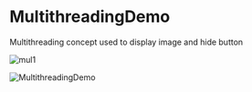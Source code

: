 # MultithreadingDemo
Multithreading concept used to display image and hide button

![mul1](https://user-images.githubusercontent.com/55954247/74608986-abfa0200-510b-11ea-84a9-3171c284be30.png)


![MultithreadingDemo](https://user-images.githubusercontent.com/55954247/74608987-ad2b2f00-510b-11ea-8d76-7ee436094c22.GIF)
